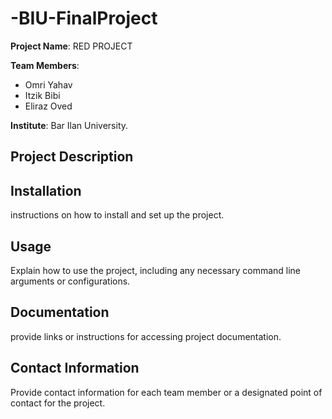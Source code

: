 # -BIU-FinalProject

**Project Name**: RED PROJECT 

**Team Members**:
- Omri Yahav
- Itzik Bibi
- Eliraz Oved

**Institute**:
Bar Ilan University.

## Project Description



## Installation

 instructions on how to install and set up the project.

## Usage

Explain how to use the project, including any necessary command line arguments or configurations.

## Documentation

 provide links or instructions for accessing project documentation.


## Contact Information

Provide contact information for each team member or a designated point of contact for the project.